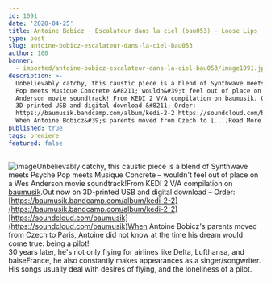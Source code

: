 ```yaml
---
id: 1091
date: '2020-04-25'
title: Antoine Bobicz - Escalateur dans la ciel (bau053) - Loose Lips
type: post
slug: antoine-bobicz-escalateur-dans-la-ciel-bau053
author: 100
banner:
  - imported/antoine-bobicz-escalateur-dans-la-ciel-bau053/image1091.jpeg
description: >-
  Unbelievably catchy, this caustic piece is a blend of Synthwave meets Psyche
  Pop meets Musique Concrete &#8211; wouldn&#39;t feel out of place on a Wes
  Anderson movie soundtrack! From KEDI 2 V/A compilation on baumusik. Out now on
  3D-printed USB and digital download &#8211; Order:
  https://baumusik.bandcamp.com/album/kedi-2-2 https://soundcloud.com/baumusik
  When Antoine Bobicz&#39;s parents moved from Czech to [...]Read More...
published: true
tags: premiere
featured: false
---
```

![image](../imported/antoine-bobicz-escalateur-dans-la-ciel-bau053/image1091.jpeg)Unbelievably catchy, this caustic piece is a blend of Synthwave meets Psyche Pop meets Musique Concrete – wouldn't feel out of place on a Wes Anderson movie soundtrack!From KEDI 2 V/A compilation on [baumusik](https://www.baumusik.de/).Out now on 3D-printed USB and digital download – Order: [](https://baumusik.bandcamp.com/album/kedi-2-2)[https://baumusik.bandcamp.com/album/kedi-2-2](https://baumusik.bandcamp.com/album/kedi-2-2)[https://soundcloud.com/baumusik](https://soundcloud.com/baumusik)When Antoine Bobicz's parents moved from Czech to Paris, Antoine did not know at the time his dream would come true: being a pilot!  
30 years later, he's not only flying for airlines like Delta, Lufthansa, and baiseFrance, he also constantly makes appearances as a singer/songwriter.  
His songs usually deal with desires of flying, and the loneliness of a pilot.
